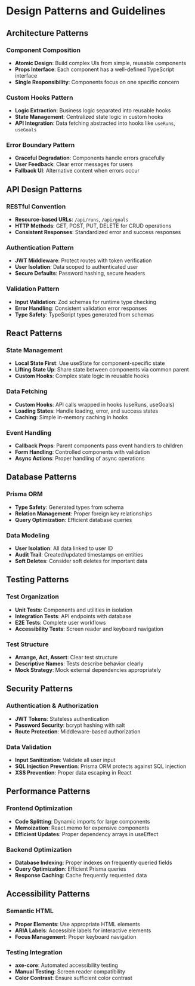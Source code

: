 # Design Patterns and Guidelines

## Architecture Patterns

### Component Composition

- **Atomic Design**: Build complex UIs from simple, reusable components
- **Props Interface**: Each component has a well-defined TypeScript interface
- **Single Responsibility**: Components focus on one specific concern

### Custom Hooks Pattern

- **Logic Extraction**: Business logic separated into reusable hooks
- **State Management**: Centralized state logic in custom hooks
- **API Integration**: Data fetching abstracted into hooks like `useRuns`, `useGoals`

### Error Boundary Pattern

- **Graceful Degradation**: Components handle errors gracefully
- **User Feedback**: Clear error messages for users
- **Fallback UI**: Alternative content when errors occur

## API Design Patterns

### RESTful Convention

- **Resource-based URLs**: `/api/runs`, `/api/goals`
- **HTTP Methods**: GET, POST, PUT, DELETE for CRUD operations
- **Consistent Responses**: Standardized error and success responses

### Authentication Pattern

- **JWT Middleware**: Protect routes with token verification
- **User Isolation**: Data scoped to authenticated user
- **Secure Defaults**: Password hashing, secure headers

### Validation Pattern

- **Input Validation**: Zod schemas for runtime type checking
- **Error Handling**: Consistent validation error responses
- **Type Safety**: TypeScript types generated from schemas

## React Patterns

### State Management

- **Local State First**: Use useState for component-specific state
- **Lifting State Up**: Share state between components via common parent
- **Custom Hooks**: Complex state logic in reusable hooks

### Data Fetching

- **Custom Hooks**: API calls wrapped in hooks (useRuns, useGoals)
- **Loading States**: Handle loading, error, and success states
- **Caching**: Simple in-memory caching in hooks

### Event Handling

- **Callback Props**: Parent components pass event handlers to children
- **Form Handling**: Controlled components with validation
- **Async Actions**: Proper handling of async operations

## Database Patterns

### Prisma ORM

- **Type Safety**: Generated types from schema
- **Relation Management**: Proper foreign key relationships
- **Query Optimization**: Efficient database queries

### Data Modeling

- **User Isolation**: All data linked to user ID
- **Audit Trail**: Created/updated timestamps on entities
- **Soft Deletes**: Consider soft deletes for important data

## Testing Patterns

### Test Organization

- **Unit Tests**: Components and utilities in isolation
- **Integration Tests**: API endpoints with database
- **E2E Tests**: Complete user workflows
- **Accessibility Tests**: Screen reader and keyboard navigation

### Test Structure

- **Arrange, Act, Assert**: Clear test structure
- **Descriptive Names**: Tests describe behavior clearly
- **Mock Strategy**: Mock external dependencies appropriately

## Security Patterns

### Authentication & Authorization

- **JWT Tokens**: Stateless authentication
- **Password Security**: bcrypt hashing with salt
- **Route Protection**: Middleware-based authorization

### Data Validation

- **Input Sanitization**: Validate all user input
- **SQL Injection Prevention**: Prisma ORM protects against SQL injection
- **XSS Prevention**: Proper data escaping in React

## Performance Patterns

### Frontend Optimization

- **Code Splitting**: Dynamic imports for large components
- **Memoization**: React.memo for expensive components
- **Efficient Updates**: Proper dependency arrays in useEffect

### Backend Optimization

- **Database Indexing**: Proper indexes on frequently queried fields
- **Query Optimization**: Efficient Prisma queries
- **Response Caching**: Cache frequently requested data

## Accessibility Patterns

### Semantic HTML

- **Proper Elements**: Use appropriate HTML elements
- **ARIA Labels**: Accessible labels for interactive elements
- **Focus Management**: Proper keyboard navigation

### Testing Integration

- **axe-core**: Automated accessibility testing
- **Manual Testing**: Screen reader compatibility
- **Color Contrast**: Ensure sufficient color contrast
